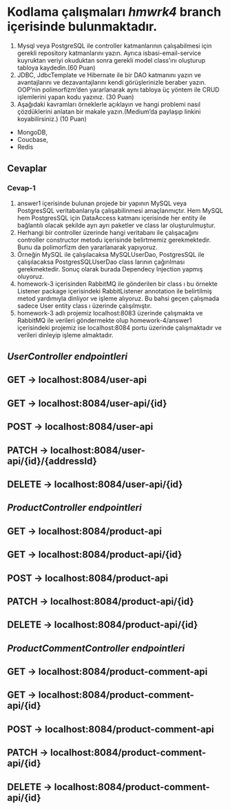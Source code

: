 # Kodlama çalışmaları _hmwrk4_ branch içerisinde bulunmaktadır.

1. Mysql veya PostgreSQL ile controller katmanlarının çalışabilmesi için gerekli repository katmanlarını yazın. Ayrıca isbasi-email-service kuyruktan veriyi okuduktan sonra gerekli model class’ını oluşturup tabloya kaydedin.(60 Puan)
2. JDBC, JdbcTemplate ve Hibernate ile bir DAO katmanını yazın ve avantajlarını ve dezavantajlarını kendi görüşlerinizle beraber yazın. OOP’nin polimorfizm’den yararlanarak aynı tabloya üç yöntem ile CRUD işlemlerini yapan kodu yazınız. (30 Puan)
3. Aşağıdaki kavramları örneklerle açıklayın ve hangi problemi nasıl çözdüklerini anlatan bir makale yazın.(Medium’da paylaşıp linkini koyabilirsiniz.) (10 Puan)
  * MongoDB,
  * Coucbase,
  * Redis

## Cevaplar
### Cevap-1
1. answer1 içerisinde bulunan projede bir yapının MySQL veya PostgresSQL veritabanlarıyla çalışabilinmesi amaçlanmıçtır. Hem MySQL hem PostgresSQL için DataAccess katmanı içerisinde her entity ile bağlantılı olacak şekilde ayrı ayrı paketler ve class lar oluşturulmuştur. 
2. Herhangi bir controller üzerinde hangi veritabanı ile çalışacağını controller constructor metodu içerisinde belirtmemiz gerekmektedir. Bunu da polimorfizm den yararlanarak yapıyoruz.
3. Örneğin MySQL ile çalışılacaksa MySQLUserDao, PostgresSQL ile çalışılacaksa PostgresSQLUserDao class larının çağırılması gerekmektedir. Sonuç olarak burada Dependecy Injection yapmış oluyoruz.
4. homework-3 içerisinden RabbitMQ ile gönderilen bir class ı bu örnekte Listener package içerisindeki RabbitListener annotation ile belirtilmiş metod yardımıyla dinliyor ve işleme alıyoruz. Bu bahsi geçen çalışmada sadece User entity class ı üzerinde çalışılmıştır.
5. homework-3 adlı projemiz localhost:8083 üzerinde çalışmakta ve RabbitMQ ile verileri göndermekte olup homework-4/answer1 içerisindeki projemiz ise localhost:8084 portu üzerinde çalışmaktadır ve verileri dinleyip işleme almaktadır.


_UserController endpointleri_
---
GET -> localhost:8084/user-api
---
GET -> localhost:8084/user-api/{id}
---
POST -> localhost:8084/user-api
---
PATCH -> localhost:8084/user-api/{id}/{addressId}
---
DELETE -> localhost:8084/user-api/{id}
---

_ProductController endpointleri_
---
GET -> localhost:8084/product-api
---
GET -> localhost:8084/product-api/{id}
---
POST -> localhost:8084/product-api
---
PATCH -> localhost:8084/product-api/{id}
---
DELETE -> localhost:8084/product-api/{id}
---

_ProductCommentController endpointleri_
---
GET -> localhost:8084/product-comment-api
---
GET -> localhost:8084/product-comment-api/{id}
---
POST -> localhost:8084/product-comment-api
---
PATCH -> localhost:8084/product-comment-api/{id}
---
DELETE -> localhost:8084/product-comment-api/{id}
---
